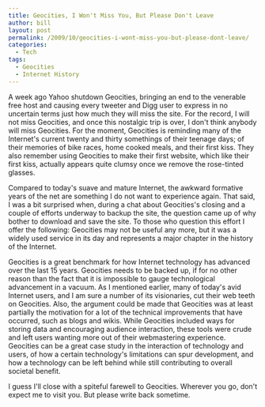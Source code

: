 ```yaml
---
title: Geocities, I Won't Miss You, But Please Don't Leave
author: bill
layout: post
permalink: /2009/10/geocities-i-wont-miss-you-but-please-dont-leave/
categories:
  - Tech
tags:
  - Geocities
  - Internet History
---
```

A week ago Yahoo shutdown Geocities, bringing an end to the venerable free host
and causing every tweeter and Digg user to express in no uncertain terms just
how much they will miss the site. For the record, I will not miss Geocities,
and once this nostalgic trip is over, I don't think anybody will miss
Geocities. For the moment, Geocities is reminding many of the Internet's
current twenty and thirty somethings of their teenage days; of their memories
of bike races, home cooked meals, and their first kiss. They also remember
using Geocities to make their first website, which like their first kiss,
actually appears quite clumsy once we remove the rose-tinted glasses.

Compared to today's suave and mature Internet, the awkward formative years of
the net are something I do not want to experience again. That said, I was a bit
surprised when, during a chat about Geocities's closing and a couple of efforts
underway to backup the site, the question came up of why bother to download and
save the site. To those who question this effort I offer the following:
Geocities may not be useful any more, but it was a widely used service in its
day and represents a major chapter in the history of the Internet.

Geocities is a great benchmark for how Internet technology has advanced over
the last 15 years. Geocities needs to be backed up, if for no other reason than
the fact that it is impossible to gauge technological advancement in a vacuum.
As I mentioned earlier, many of today's avid Internet users, and I am sure a
number of its visionaries, cut their web teeth on Geocities. Also, the argument
could be made that Geocities was at least partially the motivation for a lot of
the technical improvements that have occurred, such as blogs and wikis. While
Geocities included ways for storing data and encouraging audience interaction,
these tools were crude and left users wanting more out of their webmastering
experience. Geocities can be a great case study in the interaction of
technology and users, of how a certain technology's limitations can spur
development, and how a technology can be left behind while still contributing
to overall societal benefit.

I guess I'll close with a spiteful farewell to Geocities. Wherever you go,
don't expect me to visit you. But please write back sometime.
